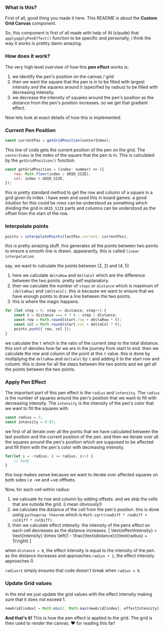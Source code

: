 ### **What is this?**

First of all, good thing you made it here. This README is about the **Custom Grid Canvas** component.

So, this component is first of all made with help of AI (claude) that `applyapplyPenEffect()` function to be specific and personally, i think the way it works is prettty damn amazing.

### **How does it work?**

The very high level overview of how this **pen effect** works is:

1. we identify the pen's position on the canvas / grid
2. then we want the square that the pen is in to be filled with largest intensity and the squares around it (specified by radius) to be filled with decreasing intensity.
3. we decrease the intensity of squares around the pen's position as the distance from the pen's position increases. so we get that gradient effect.

Now lets look at exact details of how this is implemented:

### Current Pen Position
```javascript
const currentPos = getGridPosition(centerIndex);
```


This line of code gets the current position of the pen on the grid. The `centerIndex` is the index of the square that the pen is in. This is calculated by the `getGridPosition()` function.

```javascript
const getGridPosition = (index: number) => ({
	row: Math.floor(index / GRID_SIZE),
	col: index % GRID_SIZE,
});
```
this is pretty standard method to get the row and column of a square in a grid given its index. i have seen and used this in board games. a good intuition for this could be rows can be understood as something which dividing the grid in `GRID_SIZE` parts and columns can be understood as the offset from the start of the row.

### Interpolate points
```javascript
points = interpolatePoints(lastPos.current, currentPos);
```
this is pretty amazing stuff. this generates all the points between two points to ensure a smooth line is drawn. appearantly, this is called `linear interpolation`.

say, we want to calculate the points between (2, 2) and (4, 5)
1. here we calculate `deltaRow` and `deltaCol` which are the difference between the two points. pretty self explanatory.
2. then we calculate the number of `steps` or `distance` which is maximum of `|deltaRow|` and `|deltaCol|`. this is because we want to ensure that we have enough points to draw a line between the two points.
3. this is where the magic happens.
```javascript
for (let step = 0; step <= distance; step++) {
	const t = distance === 0 ? 0 : step / distance;
	const row = Math.round(start.row + deltaRow * t);
	const col = Math.round(start.col + deltaCol * t);
	points.push({ row, col });
}
```
we calculate the `t` which is the ratio of the current step to the total distance. this sort of denotes how far we are in the journey from start to end.
then we calculate the row and column of the point at this `t` value. this is done by multiplying the `deltaRow` and `deltaCol` by `t` and adding it to the start row and column.
this is done for all the steps between the two points and we get all the points between the two points.

### Apply Pen Effect
The important part of this pen effect is the `radius` and `intensity`. The `radius` is the number of squares around the pen's position that we want to fill with decreasing intensity. The `intensity` is the intensity of the pen's color that we want to fill the squares with.

```javascript
const radius = 2;
const intensity = 0.97;
```

we first of all iterate over all the points that we have calculated between the last position and the current position of the pen.
and then we iterate over all the squares around the pen's position which are supposed to be affected and fill them with the pen's color with decreasing intensity.

```javascript
for(let i = -radius; i <= radius; i++) {
    // body
}
```
this loop makes sense because we want to iterate over affected squares on both sides i.e -ve and +ve offfsets.

Now, for each cell within radius:
1. we calcuate its row and column by adding offsets. and we skip the cells that are outside the grid. (i mean obviously!)
2. we calculate the distance of the cell from the pen's position. this is done using `pythagoras theorem` which is `Math.sqrt(rowDiff * rowDiff + colDiff * colDiff)`.
3. then we calculate effect intensity. the intensity of the pens effect on each cell decreases as the distance increases.
\[
\text{effectIntensity} = \text{intensity} \times \left(1 - \frac{\text{distance}}{\text{radius} + 1}\right)
\]

when `distance = 0`, the effect intensity is equal to the intensity of the pen. as the distance increases and approaches `radius + 1`, the effect intensity approaches 0.

`radius+1` simply ensures that code doesn't break when `radius = 0`.

### Update Grid values
in the end we just update the grid values with the effect intensity making sure that it does not exceed 1.

```javascript
newGrid[index] = Math.min(1, Math.max(newGrid[index], effectIntensity));
```

**And that's it!** This is how the pen effect is applied to the grid. The grid is then used to render the canvas. 
:heart: for reading this far!